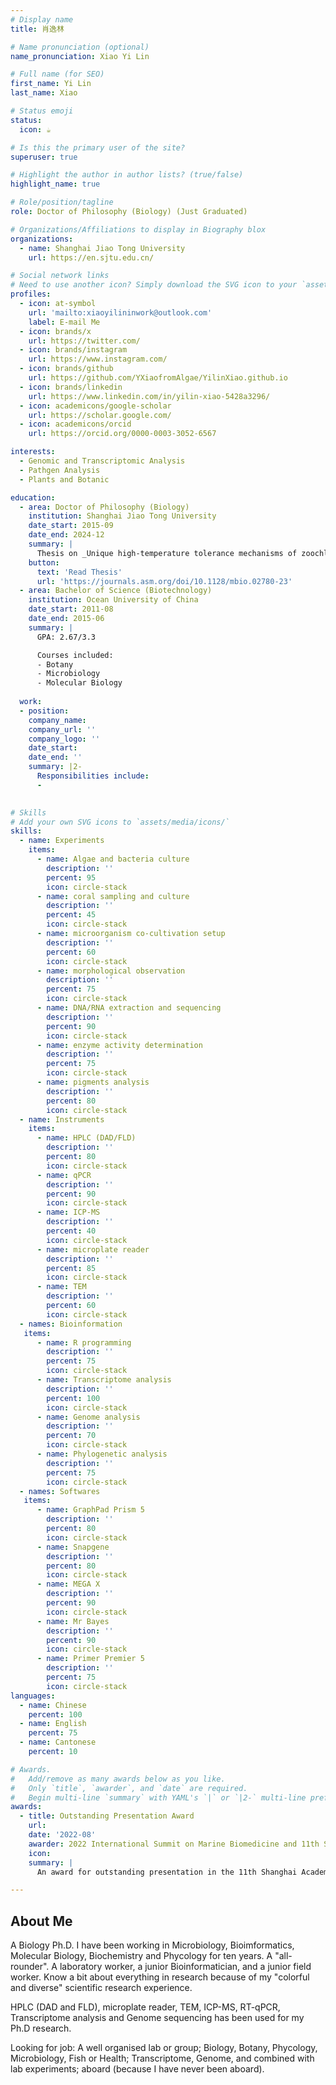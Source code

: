 ```yaml
---
# Display name
title: 肖逸林

# Name pronunciation (optional)
name_pronunciation: Xiao Yi Lin

# Full name (for SEO)
first_name: Yi Lin
last_name: Xiao

# Status emoji
status:
  icon: ☕️

# Is this the primary user of the site?
superuser: true

# Highlight the author in author lists? (true/false)
highlight_name: true

# Role/position/tagline
role: Doctor of Philosophy (Biology) (Just Graduated)

# Organizations/Affiliations to display in Biography blox
organizations:
  - name: Shanghai Jiao Tong University
    url: https://en.sjtu.edu.cn/

# Social network links
# Need to use another icon? Simply download the SVG icon to your `assets/media/icons/` folder.
profiles:
  - icon: at-symbol
    url: 'mailto:xiaoyilininwork@outlook.com'
    label: E-mail Me
  - icon: brands/x
    url: https://twitter.com/
  - icon: brands/instagram
    url: https://www.instagram.com/
  - icon: brands/github
    url: https://github.com/YXiaofromAlgae/YilinXiao.github.io
  - icon: brands/linkedin
    url: https://www.linkedin.com/in/yilin-xiao-5428a3296/
  - icon: academicons/google-scholar
    url: https://scholar.google.com/
  - icon: academicons/orcid
    url: https://orcid.org/0000-0003-3052-6567

interests:
  - Genomic and Transcriptomic Analysis
  - Pathgen Analysis
  - Plants and Botanic

education:
  - area: Doctor of Philosophy (Biology)
    institution: Shanghai Jiao Tong University
    date_start: 2015-09
    date_end: 2024-12
    summary: |
      Thesis on _Unique high-temperature tolerance mechanisms of zoochlorellae Symbiochlorum hainanensis derived from scleractinian coral Porites lutea_. Supervised by [Prof Zhiyong Li]. Contributions being published in mBio, Coral Reefs, Environmental Microbiome, IJSEM and other journals.
    button:
      text: 'Read Thesis'
      url: 'https://journals.asm.org/doi/10.1128/mbio.02780-23'
  - area: Bachelor of Science (Biotechnology)
    institution: Ocean University of China
    date_start: 2011-08
    date_end: 2015-06
    summary: |
      GPA: 2.67/3.3

      Courses included:
      - Botany
      - Microbiology
      - Molecular Biology
  
  work:
  - position: 
    company_name: 
    company_url: ''
    company_logo: ''
    date_start: 
    date_end: ''
    summary: |2-
      Responsibilities include:
      -      
  

# Skills
# Add your own SVG icons to `assets/media/icons/`
skills:
  - name: Experiments
    items:
      - name: Algae and bacteria culture
        description: ''
        percent: 95
        icon: circle-stack
      - name: coral sampling and culture
        description: ''
        percent: 45
        icon: circle-stack
      - name: microorganism co-cultivation setup
        description: ''
        percent: 60
        icon: circle-stack
      - name: morphological observation
        description: ''
        percent: 75
        icon: circle-stack 
      - name: DNA/RNA extraction and sequencing
        description: ''
        percent: 90
        icon: circle-stack 
      - name: enzyme activity determination
        description: ''
        percent: 75
        icon: circle-stack 
      - name: pigments analysis
        description: ''
        percent: 80
        icon: circle-stack  
  - name: Instruments
    items:
      - name: HPLC (DAD/FLD)
        description: ''
        percent: 80
        icon: circle-stack
      - name: qPCR
        description: ''
        percent: 90
        icon: circle-stack
      - name: ICP-MS
        description: ''
        percent: 40
        icon: circle-stack
      - name: microplate reader
        description: ''
        percent: 85
        icon: circle-stack  
      - name: TEM
        description: ''
        percent: 60
        icon: circle-stack 
  - names: Bioinformation
   items:
      - name: R programming
        description: ''
        percent: 75
        icon: circle-stack
      - name: Transcriptome analysis
        description: ''
        percent: 100
        icon: circle-stack
      - name: Genome analysis
        description: ''
        percent: 70
        icon: circle-stack
      - name: Phylogenetic analysis
        description: ''
        percent: 75
        icon: circle-stack
  - names: Softwares
   items:
      - name: GraphPad Prism 5
        description: ''
        percent: 80
        icon: circle-stack
      - name: Snapgene
        description: ''
        percent: 80
        icon: circle-stack
      - name: MEGA X
        description: ''
        percent: 90
        icon: circle-stack
      - name: Mr Bayes
        description: ''
        percent: 90
        icon: circle-stack
      - name: Primer Premier 5
        description: ''
        percent: 75
        icon: circle-stack                 
languages:
  - name: Chinese
    percent: 100
  - name: English
    percent: 75
  - name: Cantonese
    percent: 10

# Awards.
#   Add/remove as many awards below as you like.
#   Only `title`, `awarder`, and `date` are required.
#   Begin multi-line `summary` with YAML's `|` or `|2-` multi-line prefix and indent 2 spaces below.
awards:
  - title: Outstanding Presentation Award
    url: 
    date: '2022-08'
    awarder: 2022 International Summit on Marine Biomedicine and 11th Shanghai Academic Conference on Marine Pharmaceuticals
    icon: 
    summary: |
      An award for outstanding presentation in the 11th Shanghai Academic Conference on Marine Pharmaceuticals. This presentation is all about the Unique high-temperature tolerance mechanisms of zoochlorellae Symbiochlorum hainanensis. For details, please look for my doctoral thesis mentioned above.

---
```


## About Me

A Biology Ph.D. I have been working in Microbiology, Bioimformatics, Molecular Biology, Biochemistry and Phycology for ten years.
A "all-rounder". A laboratory worker, a junior Bioinformatician, and a junior field worker. Know a bit about everything in research because of my "colorful and diverse" scientific research experience.

HPLC (DAD and FLD), microplate reader, TEM, ICP-MS, RT-qPCR, Transcriptome analysis and Genome sequencing has been used for my Ph.D research.

Looking for job:
A well organised lab or group;
Biology, Botany, Phycology, Microbiology, Fish or Health;
Transcriptome, Genome, and combined with lab experiments;
aboard (because I have never been aboard).
